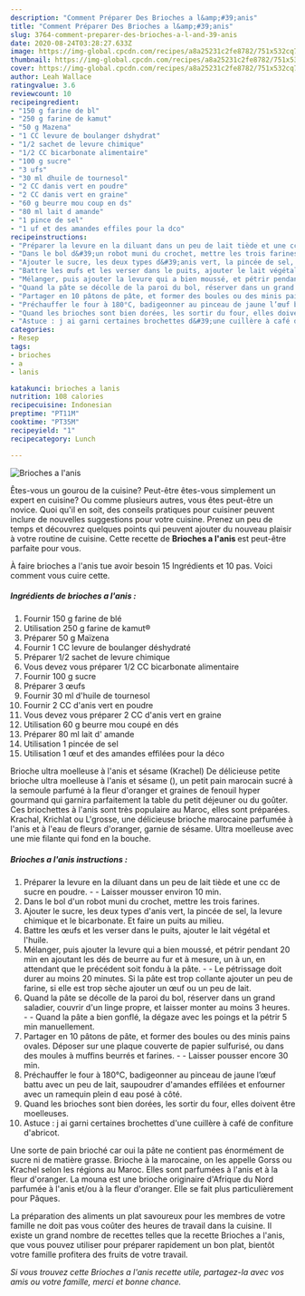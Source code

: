 ```yaml
---
description: "Comment Préparer Des Brioches a l&amp;#39;anis"
title: "Comment Préparer Des Brioches a l&amp;#39;anis"
slug: 3764-comment-preparer-des-brioches-a-l-and-39-anis
date: 2020-08-24T03:28:27.633Z
image: https://img-global.cpcdn.com/recipes/a8a25231c2fe8782/751x532cq70/brioches-a-lanis-photo-principale-de-la-recette.jpg
thumbnail: https://img-global.cpcdn.com/recipes/a8a25231c2fe8782/751x532cq70/brioches-a-lanis-photo-principale-de-la-recette.jpg
cover: https://img-global.cpcdn.com/recipes/a8a25231c2fe8782/751x532cq70/brioches-a-lanis-photo-principale-de-la-recette.jpg
author: Leah Wallace
ratingvalue: 3.6
reviewcount: 10
recipeingredient:
- "150 g farine de bl"
- "250 g farine de kamut"
- "50 g Mazena"
- "1 CC levure de boulanger dshydrat"
- "1/2 sachet de levure chimique"
- "1/2 CC bicarbonate alimentaire"
- "100 g sucre"
- "3 ufs"
- "30 ml dhuile de tournesol"
- "2 CC danis vert en poudre"
- "2 CC danis vert en graine"
- "60 g beurre mou coup en ds"
- "80 ml lait d amande"
- "1 pince de sel"
- "1 uf et des amandes effiles pour la dco"
recipeinstructions:
- "Préparer la levure en la diluant dans un peu de lait tiède et une cc de sucre en poudre.  Laisser mousser environ 10 min."
- "Dans le bol d&#39;un robot muni du crochet, mettre les trois farines."
- "Ajouter le sucre, les deux types d&#39;anis vert, la pincée de sel, la levure chimique et le bicarbonate. Et faire un puits au milieu."
- "Battre les œufs et les verser dans le puits, ajouter le lait végétal et l&#39;huile."
- "Mélanger, puis ajouter la levure qui a bien moussé, et pétrir pendant 20 min en ajoutant les dés de beurre au fur et à mesure, un à un, en attendant que le précédent soit fondu à la pâte.  Le pétrissage doit durer au moins 20 minutes. Si la pâte est trop collante ajouter un peu de farine, si elle est trop sèche ajouter un œuf ou un peu de lait."
- "Quand la pâte se décolle de la paroi du bol, réserver dans un grand saladier, couvrir d&#39;un linge propre, et laisser monter au moins 3 heures.  Quand la pâte a bien gonflé, la dégaze avec les poings et la pétrir 5 min manuellement."
- "Partager en 10 pâtons de pâte, et former des boules ou des minis pains ovales. Déposer sur une plaque couverte de papier sulfurisé, ou dans des moules à muffins beurrés et farines.  Laisser pousser encore 30 min."
- "Préchauffer le four à 180°C, badigeonner au pinceau de jaune l’œuf battu avec un peu de lait, saupoudrer d&#39;amandes effilées et enfourner avec un ramequin plein d eau posé à côté."
- "Quand les brioches sont bien dorées, les sortir du four, elles doivent être moelleuses."
- "Astuce : j ai garni certaines brochettes d&#39;une cuillère à café de confiture d&#39;abricot."
categories:
- Resep
tags:
- brioches
- a
- lanis

katakunci: brioches a lanis 
nutrition: 108 calories
recipecuisine: Indonesian
preptime: "PT11M"
cooktime: "PT35M"
recipeyield: "1"
recipecategory: Lunch

---
```



![Brioches a l&#39;anis](https://img-global.cpcdn.com/recipes/a8a25231c2fe8782/751x532cq70/brioches-a-lanis-photo-principale-de-la-recette.jpg)

Êtes-vous un gourou de la cuisine? Peut-être êtes-vous simplement un expert en cuisine? Ou comme plusieurs autres, vous êtes peut-être un novice. Quoi qu'il en soit, des conseils pratiques pour cuisiner peuvent inclure de nouvelles suggestions pour votre cuisine. Prenez un peu de temps et découvrez quelques points qui peuvent ajouter du nouveau plaisir à votre routine de cuisine. Cette recette de <strong> Brioches a l&#39;anis </strong> est peut-être parfaite pour vous.

<!--inarticleads1-->

À faire brioches a l&#39;anis tue avoir besoin 15 Ingrédients et 10 pas. Voici comment vous cuire cette.

##### Ingrédients de brioches a l&#39;anis :

1. Fournir 150 g farine de blé
1. Utilisation 250 g farine de kamut®
1. Préparer 50 g Maïzena
1. Fournir 1 CC levure de boulanger déshydraté
1. Préparer 1/2 sachet de levure chimique
1. Vous devez vous préparer 1/2 CC bicarbonate alimentaire
1. Fournir 100 g sucre
1. Préparer 3 œufs
1. Fournir 30 ml d&#39;huile de tournesol
1. Fournir 2 CC d&#39;anis vert en poudre
1. Vous devez vous préparer 2 CC d&#39;anis vert en graine
1. Utilisation 60 g beurre mou coupé en dés
1. Préparer 80 ml lait d&#39; amande
1. Utilisation 1 pincée de sel
1. Utilisation 1 œuf et des amandes effilées pour la déco


Brioche ultra moelleuse à l&#39;anis et sésame (Krachel) De délicieuse petite brioche ultra moelleuse à l&#39;anis et sésame (), un petit pain marocain sucré à la semoule parfumé à la fleur d&#39;oranger et graines de fenouil hyper gourmand qui garnira parfaitement la table du petit déjeuner ou du goûter. Ces briochettes à l&#39;anis sont très populaire au Maroc, elles sont préparées. Krachal, Krichlat ou L&#39;grosse, une délicieuse brioche marocaine parfumée à l&#39;anis et à l&#39;eau de fleurs d&#39;oranger, garnie de sésame. Ultra moelleuse avec une mie filante qui fond en la bouche. 

<!--inarticleads2-->

##### Brioches a l&#39;anis instructions :

1. Préparer la levure en la diluant dans un peu de lait tiède et une cc de sucre en poudre. -  - Laisser mousser environ 10 min.
1. Dans le bol d&#39;un robot muni du crochet, mettre les trois farines.
1. Ajouter le sucre, les deux types d&#39;anis vert, la pincée de sel, la levure chimique et le bicarbonate. Et faire un puits au milieu.
1. Battre les œufs et les verser dans le puits, ajouter le lait végétal et l&#39;huile.
1. Mélanger, puis ajouter la levure qui a bien moussé, et pétrir pendant 20 min en ajoutant les dés de beurre au fur et à mesure, un à un, en attendant que le précédent soit fondu à la pâte. -  - Le pétrissage doit durer au moins 20 minutes. Si la pâte est trop collante ajouter un peu de farine, si elle est trop sèche ajouter un œuf ou un peu de lait.
1. Quand la pâte se décolle de la paroi du bol, réserver dans un grand saladier, couvrir d&#39;un linge propre, et laisser monter au moins 3 heures. -  - Quand la pâte a bien gonflé, la dégaze avec les poings et la pétrir 5 min manuellement.
1. Partager en 10 pâtons de pâte, et former des boules ou des minis pains ovales. Déposer sur une plaque couverte de papier sulfurisé, ou dans des moules à muffins beurrés et farines. -  - Laisser pousser encore 30 min.
1. Préchauffer le four à 180°C, badigeonner au pinceau de jaune l’œuf battu avec un peu de lait, saupoudrer d&#39;amandes effilées et enfourner avec un ramequin plein d eau posé à côté.
1. Quand les brioches sont bien dorées, les sortir du four, elles doivent être moelleuses.
1. Astuce : j ai garni certaines brochettes d&#39;une cuillère à café de confiture d&#39;abricot.


Une sorte de pain brioché car oui la pâte ne contient pas énormément de sucre ni de matière grasse. Brioche à la marocaine, on les appelle Gorss ou Krachel selon les régions au Maroc. Elles sont parfumées à l&#39;anis et à la fleur d&#39;oranger. La mouna est une brioche originaire d&#39;Afrique du Nord parfumée à l&#39;anis et/ou à la fleur d&#39;oranger. Elle se fait plus particulièrement pour Pâques. 

<!--inarticleads1-->

<p>
La préparation des aliments un plat savoureux pour les membres de votre famille ne doit pas vous coûter des heures de travail dans la cuisine. Il existe un grand nombre de recettes telles que la recette Brioches a l&#39;anis, que vous pouvez utiliser pour préparer rapidement un bon plat, bientôt votre famille profitera des fruits de votre travail.
</p>

<p>
<i>Si vous trouvez cette Brioches a l&#39;anis recette utile, partagez-la avec vos amis ou votre famille, merci et bonne chance.</i>
</p>
